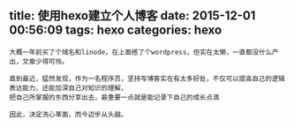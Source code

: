 title: 使用hexo建立个人博客
date: 2015-12-01 00:56:09
tags: hexo
categories: hexo
---


    大概一年前买了个域名和linode，在上面搭了个wordpress，但实在太懒，一直都没什么产出，文章少得可怜。

    直到最近，猛然发现，作为一名程序员，坚持写博客实在有太多好处，不仅可以提高自己的逻辑表达能力，还能加深自己对知识的理解，
    把自己所掌握的东西分享出去，最重要一点就是能记录下自己的成长点滴

    因此，决定洗心革面，而今迈步从头越。





